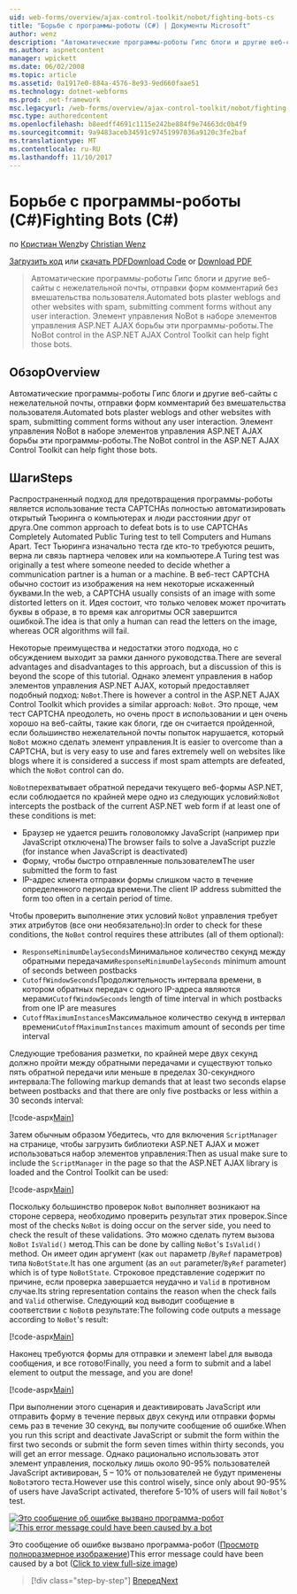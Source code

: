 ```yaml
---
uid: web-forms/overview/ajax-control-toolkit/nobot/fighting-bots-cs
title: "Борьбе с программы-роботы (C#) | Документы Microsoft"
author: wenz
description: "Автоматические программы-роботы Гипс блоги и другие веб-сайты с нежелательной почты, отправки форм комментарий без вмешательства пользователя. Элемент управления NoBot в ASP.NET AJAX Con..."
ms.author: aspnetcontent
manager: wpickett
ms.date: 06/02/2008
ms.topic: article
ms.assetid: 0a1917e0-884a-4576-8e93-9ed660faae51
ms.technology: dotnet-webforms
ms.prod: .net-framework
msc.legacyurl: /web-forms/overview/ajax-control-toolkit/nobot/fighting-bots-cs
msc.type: authoredcontent
ms.openlocfilehash: b8eedff4691c1115e242be884f9e74663dc0b4f9
ms.sourcegitcommit: 9a9483aceb34591c97451997036a9120c3fe2baf
ms.translationtype: MT
ms.contentlocale: ru-RU
ms.lasthandoff: 11/10/2017
---
```

<a name="fighting-bots-c"></a><span data-ttu-id="6aaf2-104">Борьбе с программы-роботы (C#)</span><span class="sxs-lookup"><span data-stu-id="6aaf2-104">Fighting Bots (C#)</span></span>
====================
<span data-ttu-id="6aaf2-105">по [Кристиан Wenz](https://github.com/wenz)</span><span class="sxs-lookup"><span data-stu-id="6aaf2-105">by [Christian Wenz](https://github.com/wenz)</span></span>

<span data-ttu-id="6aaf2-106">[Загрузить код](http://download.microsoft.com/download/9/3/f/93f8daea-bebd-4821-833b-95205389c7d0/NoBot0.cs.zip) или [скачать PDF](http://download.microsoft.com/download/b/6/a/b6ae89ee-df69-4c87-9bfb-ad1eb2b23373/nobot0CS.pdf)</span><span class="sxs-lookup"><span data-stu-id="6aaf2-106">[Download Code](http://download.microsoft.com/download/9/3/f/93f8daea-bebd-4821-833b-95205389c7d0/NoBot0.cs.zip) or [Download PDF](http://download.microsoft.com/download/b/6/a/b6ae89ee-df69-4c87-9bfb-ad1eb2b23373/nobot0CS.pdf)</span></span>

> <span data-ttu-id="6aaf2-107">Автоматические программы-роботы Гипс блоги и другие веб-сайты с нежелательной почты, отправки форм комментарий без вмешательства пользователя.</span><span class="sxs-lookup"><span data-stu-id="6aaf2-107">Automated bots plaster weblogs and other websites with spam, submitting comment forms without any user interaction.</span></span> <span data-ttu-id="6aaf2-108">Элемент управления NoBot в наборе элементов управления ASP.NET AJAX борьбы эти программы-роботы.</span><span class="sxs-lookup"><span data-stu-id="6aaf2-108">The NoBot control in the ASP.NET AJAX Control Toolkit can help fight those bots.</span></span>


## <a name="overview"></a><span data-ttu-id="6aaf2-109">Обзор</span><span class="sxs-lookup"><span data-stu-id="6aaf2-109">Overview</span></span>

<span data-ttu-id="6aaf2-110">Автоматические программы-роботы Гипс блоги и другие веб-сайты с нежелательной почты, отправки форм комментарий без вмешательства пользователя.</span><span class="sxs-lookup"><span data-stu-id="6aaf2-110">Automated bots plaster weblogs and other websites with spam, submitting comment forms without any user interaction.</span></span> <span data-ttu-id="6aaf2-111">Элемент управления NoBot в наборе элементов управления ASP.NET AJAX борьбы эти программы-роботы.</span><span class="sxs-lookup"><span data-stu-id="6aaf2-111">The NoBot control in the ASP.NET AJAX Control Toolkit can help fight those bots.</span></span>

## <a name="steps"></a><span data-ttu-id="6aaf2-112">Шаги</span><span class="sxs-lookup"><span data-stu-id="6aaf2-112">Steps</span></span>

<span data-ttu-id="6aaf2-113">Распространенный подход для предотвращения программы-роботы является использование теста CAPTCHAs полностью автоматизировать открытый Тьюринга о компьютерах и люди расстоянии друг от друга.</span><span class="sxs-lookup"><span data-stu-id="6aaf2-113">One common approach to defeat bots is to use CAPTCHAs Completely Automated Public Turing test to tell Computers and Humans Apart.</span></span> <span data-ttu-id="6aaf2-114">Тест Тьюринга изначально теста где кто-то требуются решить, верна ли связь партнера человек или на компьютере.</span><span class="sxs-lookup"><span data-stu-id="6aaf2-114">A Turing test was originally a test where someone needed to decide whether a communication partner is a human or a machine.</span></span> <span data-ttu-id="6aaf2-115">В веб-тест CAPTCHA обычно состоит из изображения на нем некоторые искаженный буквами.</span><span class="sxs-lookup"><span data-stu-id="6aaf2-115">In the web, a CAPTCHA usually consists of an image with some distorted letters on it.</span></span> <span data-ttu-id="6aaf2-116">Идея состоит, что только человек может прочитать буквы в образе, в то время как алгоритмы OCR завершится ошибкой.</span><span class="sxs-lookup"><span data-stu-id="6aaf2-116">The idea is that only a human can read the letters on the image, whereas OCR algorithms will fail.</span></span>

<span data-ttu-id="6aaf2-117">Некоторые преимущества и недостатки этого подхода, но с обсуждением выходит за рамки данного руководства.</span><span class="sxs-lookup"><span data-stu-id="6aaf2-117">There are several advantages and disadvantages to this approach, but a discussion of this is beyond the scope of this tutorial.</span></span> <span data-ttu-id="6aaf2-118">Однако элемент управления в набор элементов управления ASP.NET AJAX, который предоставляет подобный подход: `NoBot`.</span><span class="sxs-lookup"><span data-stu-id="6aaf2-118">There is however a control in the ASP.NET AJAX Control Toolkit which provides a similar approach: `NoBot`.</span></span> <span data-ttu-id="6aaf2-119">Это проще, чем тест CAPTCHA преодолеть, но очень прост в использовании и цен очень хорошо на веб-сайты, такие как блоги, где он считается пройденной, если большинство нежелательной почты попыток нарушается, который `NoBot` можно сделать элемент управления.</span><span class="sxs-lookup"><span data-stu-id="6aaf2-119">It is easier to overcome than a CAPTCHA, but is very easy to use and fares extremely well on websites like blogs where it is considered a success if most spam attempts are defeated, which the `NoBot` control can do.</span></span>

<span data-ttu-id="6aaf2-120">`NoBot`перехватывает обратной передачи текущего веб-формы ASP.NET, если соблюдается по крайней мере одно из следующих условий:</span><span class="sxs-lookup"><span data-stu-id="6aaf2-120">`NoBot` intercepts the postback of the current ASP.NET web form if at least one of these conditions is met:</span></span>

- <span data-ttu-id="6aaf2-121">Браузер не удается решить головоломку JavaScript (например при JavaScript отключена)</span><span class="sxs-lookup"><span data-stu-id="6aaf2-121">The browser fails to solve a JavaScript puzzle (for instance when JavaScript is deactivated)</span></span>
- <span data-ttu-id="6aaf2-122">Форму, чтобы быстро отправленные пользователем</span><span class="sxs-lookup"><span data-stu-id="6aaf2-122">The user submitted the form to fast</span></span>
- <span data-ttu-id="6aaf2-123">IP-адрес клиента отправки формы слишком часто в течение определенного периода времени.</span><span class="sxs-lookup"><span data-stu-id="6aaf2-123">The client IP address submitted the form too often in a certain period of time.</span></span>

<span data-ttu-id="6aaf2-124">Чтобы проверить выполнение этих условий `NoBot` управления требует этих атрибутов (все они необязательно):</span><span class="sxs-lookup"><span data-stu-id="6aaf2-124">In order to check for these conditions, the `NoBot` control requires these attributes (all of them optional):</span></span>

- <span data-ttu-id="6aaf2-125">`ResponseMinimumDelaySeconds`Минимальное количество секунд между обратными передачами</span><span class="sxs-lookup"><span data-stu-id="6aaf2-125">`ResponseMinimumDelaySeconds` minimum amount of seconds between postbacks</span></span>
- <span data-ttu-id="6aaf2-126">`CutoffWindowSeconds`Продолжительность интервала времени, в котором обратных передач с одного IP-адреса являются мерами</span><span class="sxs-lookup"><span data-stu-id="6aaf2-126">`CutoffWindowSeconds` length of time interval in which postbacks from one IP are measures</span></span>
- <span data-ttu-id="6aaf2-127">`CutoffMaximumInstances`Максимальное количество секунд в интервал времени</span><span class="sxs-lookup"><span data-stu-id="6aaf2-127">`CutoffMaximumInstances` maximum amount of seconds per time interval</span></span>

<span data-ttu-id="6aaf2-128">Следующие требования разметки, по крайней мере двух секунд должно пройти между обратными передачами и существуют только пять обратной передачи или меньше в пределах 30-секундного интервала:</span><span class="sxs-lookup"><span data-stu-id="6aaf2-128">The following markup demands that at least two seconds elapse between postbacks and that there are only five postbacks or less within a 30 seconds interval:</span></span>

[!code-aspx[Main](fighting-bots-cs/samples/sample1.aspx)]

<span data-ttu-id="6aaf2-129">Затем обычным образом Убедитесь, что для включения `ScriptManager` на странице, чтобы загрузить библиотеки ASP.NET AJAX и может использоваться набор элементов управления:</span><span class="sxs-lookup"><span data-stu-id="6aaf2-129">Then as usual make sure to include the `ScriptManager` in the page so that the ASP.NET AJAX library is loaded and the Control Toolkit can be used:</span></span>

[!code-aspx[Main](fighting-bots-cs/samples/sample2.aspx)]

<span data-ttu-id="6aaf2-130">Поскольку большинство проверок `NoBot` выполняет возникают на стороне сервера, необходимо проверить результат этих проверок.</span><span class="sxs-lookup"><span data-stu-id="6aaf2-130">Since most of the checks `NoBot` is doing occur on the server side, you need to check the result of these validations.</span></span> <span data-ttu-id="6aaf2-131">Это можно сделать путем вызова `NoBot` `IsValid()` метод.</span><span class="sxs-lookup"><span data-stu-id="6aaf2-131">This can be done by calling `NoBot`'s `IsValid()` method.</span></span> <span data-ttu-id="6aaf2-132">Он имеет один аргумент (как `out` параметр /`ByRef` параметров) типа `NoBotState`.</span><span class="sxs-lookup"><span data-stu-id="6aaf2-132">It has one argument (as an `out` parameter/`ByRef` parameter) which is of type `NoBotState`.</span></span> <span data-ttu-id="6aaf2-133">Строковое представление содержит по причине, если проверка завершается неудачно и `Valid` в противном случае.</span><span class="sxs-lookup"><span data-stu-id="6aaf2-133">Its string representation contains the reason when the check fails and `Valid` otherwise.</span></span> <span data-ttu-id="6aaf2-134">Следующий код выводит сообщение в соответствии с `NoBot`в результате:</span><span class="sxs-lookup"><span data-stu-id="6aaf2-134">The following code outputs a message according to `NoBot`'s result:</span></span>

[!code-aspx[Main](fighting-bots-cs/samples/sample3.aspx)]

<span data-ttu-id="6aaf2-135">Наконец требуются формы для отправки и элемент label для вывода сообщения, и все готово!</span><span class="sxs-lookup"><span data-stu-id="6aaf2-135">Finally, you need a form to submit and a label element to output the message, and you are done!</span></span>

[!code-aspx[Main](fighting-bots-cs/samples/sample4.aspx)]

<span data-ttu-id="6aaf2-136">При выполнении этого сценария и деактивировать JavaScript или отправить форму в течение первых двух секунд или отправки формы семь раз в течение 30 секунд, вы получите сообщение об ошибке.</span><span class="sxs-lookup"><span data-stu-id="6aaf2-136">When you run this script and deactivate JavaScript or submit the form within the first two seconds or submit the form seven times within thirty seconds, you will get an error message.</span></span> <span data-ttu-id="6aaf2-137">Однако рационально использовать этот элемент управления, поскольку лишь около 90-95% пользователей JavaScript активирован, 5 – 10% от пользователей не будут применены `NoBot`этого теста.</span><span class="sxs-lookup"><span data-stu-id="6aaf2-137">However use this control wisely, since only about 90-95% of users have JavaScript activated, therefore 5-10% of users will fail `NoBot`'s test.</span></span>


<span data-ttu-id="6aaf2-138">[![Это сообщение об ошибке вызвано программа-робот](fighting-bots-cs/_static/image2.png)](fighting-bots-cs/_static/image1.png)</span><span class="sxs-lookup"><span data-stu-id="6aaf2-138">[![This error message could have been caused by a bot](fighting-bots-cs/_static/image2.png)](fighting-bots-cs/_static/image1.png)</span></span>

<span data-ttu-id="6aaf2-139">Это сообщение об ошибке вызвано программа-робот ([Просмотр полноразмерное изображение](fighting-bots-cs/_static/image3.png))</span><span class="sxs-lookup"><span data-stu-id="6aaf2-139">This error message could have been caused by a bot ([Click to view full-size image](fighting-bots-cs/_static/image3.png))</span></span>

>[!div class="step-by-step"]
[<span data-ttu-id="6aaf2-140">Вперед</span><span class="sxs-lookup"><span data-stu-id="6aaf2-140">Next</span></span>](fighting-bots-vb.md)
